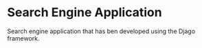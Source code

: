 # Search Engine Application

Search engine application that has ben developed using the Djago framework.
